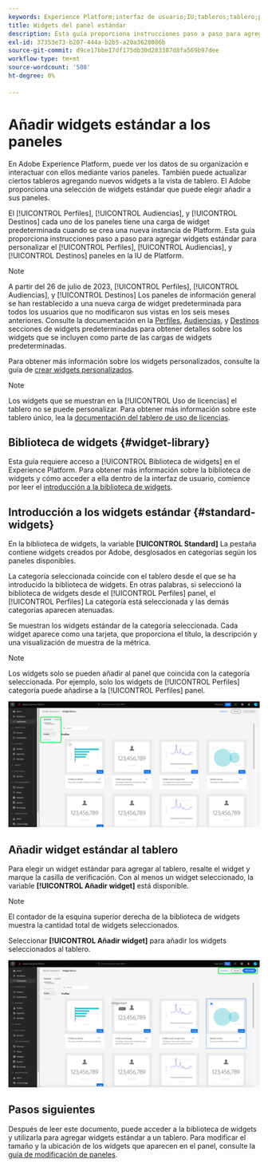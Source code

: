 ```yaml
---
keywords: Experience Platform;interfaz de usuario;IU;tableros;tablero;perfiles;segmentos;destinos;uso de licencias
title: Widgets del panel estándar
description: Esta guía proporciona instrucciones paso a paso para agregar widgets estándar a los paneles de Adobe Experience Platform.
exl-id: 37353e73-b207-444a-b2b5-a20a3628086b
source-git-commit: d9ce17bbe17df175db30d283387d8fa569b97dee
workflow-type: tm+mt
source-wordcount: '508'
ht-degree: 0%

---
```


# Añadir widgets estándar a los paneles

En Adobe Experience Platform, puede ver los datos de su organización e interactuar con ellos mediante varios paneles. También puede actualizar ciertos tableros agregando nuevos widgets a la vista de tablero. El Adobe proporciona una selección de widgets estándar que puede elegir añadir a sus paneles.

El [!UICONTROL Perfiles], [!UICONTROL Audiencias], y [!UICONTROL Destinos] cada uno de los paneles tiene una carga de widget predeterminada cuando se crea una nueva instancia de Platform. Esta guía proporciona instrucciones paso a paso para agregar widgets estándar para personalizar el [!UICONTROL Perfiles], [!UICONTROL Audiencias], y [!UICONTROL Destinos] paneles en la IU de Platform.

>[!NOTE]
>
>A partir del 26 de julio de 2023, [!UICONTROL Perfiles], [!UICONTROL Audiencias], y [!UICONTROL Destinos] Los paneles de información general se han restablecido a una nueva carga de widget predeterminada para todos los usuarios que no modificaron sus vistas en los seis meses anteriores.
>Consulte la documentación en la [Perfiles](../guides/profiles.md#default-widgets), [Audiencias](../guides/audiences.md#default-widgets), y [Destinos](../guides/destinations.md#default-widgets) secciones de widgets predeterminadas para obtener detalles sobre los widgets que se incluyen como parte de las cargas de widgets predeterminadas.

Para obtener más información sobre los widgets personalizados, consulte la guía de [crear widgets personalizados](custom-widgets.md).

>[!NOTE]
>
>Los widgets que se muestran en la [!UICONTROL Uso de licencias] el tablero no se puede personalizar. Para obtener más información sobre este tablero único, lea la [documentación del tablero de uso de licencias](../guides/license-usage.md).

## Biblioteca de widgets {#widget-library}

Esta guía requiere acceso a [!UICONTROL Biblioteca de widgets] en el Experience Platform. Para obtener más información sobre la biblioteca de widgets y cómo acceder a ella dentro de la interfaz de usuario, comience por leer el [introducción a la biblioteca de widgets](widget-library.md).

## Introducción a los widgets estándar {#standard-widgets}

En la biblioteca de widgets, la variable **[!UICONTROL Standard]** La pestaña contiene widgets creados por Adobe, desglosados en categorías según los paneles disponibles.

La categoría seleccionada coincide con el tablero desde el que se ha introducido la biblioteca de widgets. En otras palabras, si seleccionó la biblioteca de widgets desde el [!UICONTROL Perfiles] panel, el [!UICONTROL Perfiles] La categoría está seleccionada y las demás categorías aparecen atenuadas.

Se muestran los widgets estándar de la categoría seleccionada. Cada widget aparece como una tarjeta, que proporciona el título, la descripción y una visualización de muestra de la métrica.

>[!NOTE]
>
>Los widgets solo se pueden añadir al panel que coincida con la categoría seleccionada. Por ejemplo, solo los widgets de [!UICONTROL Perfiles] categoría puede añadirse a la [!UICONTROL Perfiles] panel.

![Espacio de trabajo de la biblioteca de widgets con la pestaña Estándar y las categorías disponibles resaltadas.](../images/customization/standard-widgets.png)

## Añadir widget estándar al tablero

Para elegir un widget estándar para agregar al tablero, resalte el widget y marque la casilla de verificación. Con al menos un widget seleccionado, la variable **[!UICONTROL Añadir widget]** está disponible.

>[!NOTE]
>
>El contador de la esquina superior derecha de la biblioteca de widgets muestra la cantidad total de widgets seleccionados.

Seleccionar **[!UICONTROL Añadir widget]** para añadir los widgets seleccionados al tablero.

![El espacio de trabajo de la biblioteca de widgets con un widget seleccionado y Añadir widget y Cancelar resaltados.](../images/customization/add-widget.png)

## Pasos siguientes

Después de leer este documento, puede acceder a la biblioteca de widgets y utilizarla para agregar widgets estándar a un tablero. Para modificar el tamaño y la ubicación de los widgets que aparecen en el panel, consulte la [guía de modificación de paneles](modify.md).
